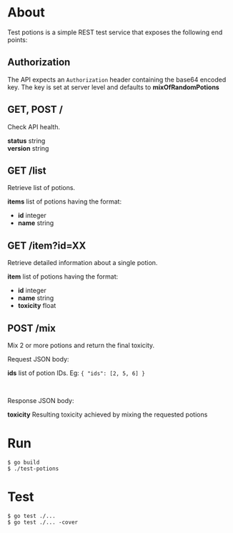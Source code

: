 # About

Test potions is a simple REST test service that exposes the following end points:

 
## Authorization

The API expects an `Authorization` header containing the base64 encoded key. The key is set
at server level and defaults to **mixOfRandomPotions**


## GET, POST /


Check API health.

**status** string  
**version** string


## GET /list

Retrieve list of potions.

**items** list of potions having the format:  
* **id** integer
* **name** string


## GET /item?id=XX

Retrieve detailed information about a single potion.

**item** list of potions having the format:  
* **id** integer
* **name** string
* **toxicity** float


## POST /mix

Mix 2 or more potions and return the final toxicity.

Request JSON body:

**ids** list of potion IDs. Eg: `{ "ids": [2, 5, 6] }` 

&nbsp;

Response JSON body:

**toxicity** Resulting toxicity achieved by mixing the requested potions


# Run

```
$ go build
$ ./test-potions
```

# Test

```
$ go test ./...
$ go test ./... -cover
```
